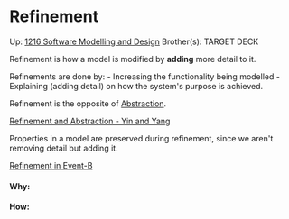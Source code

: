 # Refinement

Up: [1216 Software Modelling and Design](1216_software_modelling_and_design)
Brother(s):
TARGET DECK

Refinement is how a model is modified by **adding** more detail to it.

Refinements are done by:
	- Increasing the functionality being modelled
	- Explaining (adding detail) on how the system's purpose is achieved.

Refinement is the opposite of [Abstraction](abstraction).

[Refinement and Abstraction - Yin and Yang](refinement_and_abstraction_-_yin_and_yang)

Properties in a model are preserved during refinement, since we aren't removing detail but adding it.

[Refinement in Event-B](refinement_in_event-b)




























#### Why:
#### How:









